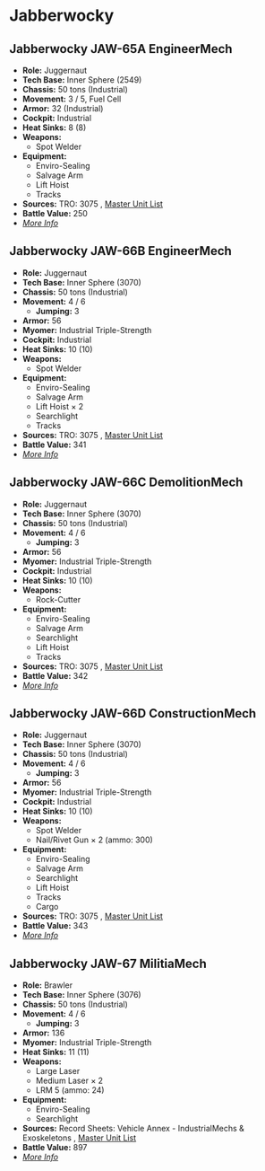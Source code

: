 # Jabberwocky 

## Jabberwocky JAW-65A EngineerMech 

- **Role:** Juggernaut 
- **Tech Base:** Inner Sphere (2549) 
- **Chassis:** 50 tons (Industrial) 
- **Movement:** 3 / 5, Fuel Cell 
- **Armor:** 32 (Industrial) 
- **Cockpit:** Industrial 
- **Heat Sinks:** 8 (8) 
- **Weapons:** 
  - Spot Welder 
- **Equipment:** 
  - Enviro-Sealing 
  - Salvage Arm 
  - Lift Hoist 
  - Tracks 
- **Sources:** TRO: 3075 , [Master Unit List](http://masterunitlist.info/Unit/Details/4383) 
- **Battle Value:** 250 
- [*More Info*](jabberwocky/jabberwocky_jaw-65a_engineermech.md) 

## Jabberwocky JAW-66B EngineerMech 

- **Role:** Juggernaut 
- **Tech Base:** Inner Sphere (3070) 
- **Chassis:** 50 tons (Industrial) 
- **Movement:** 4 / 6 
  - **Jumping:** 3 
- **Armor:** 56 
- **Myomer:** Industrial Triple-Strength 
- **Cockpit:** Industrial 
- **Heat Sinks:** 10 (10) 
- **Weapons:** 
  - Spot Welder 
- **Equipment:** 
  - Enviro-Sealing 
  - Salvage Arm 
  - Lift Hoist × 2 
  - Searchlight 
  - Tracks 
- **Sources:** TRO: 3075 , [Master Unit List](http://masterunitlist.info/Unit/Details/1650) 
- **Battle Value:** 341 
- [*More Info*](jabberwocky/jabberwocky_jaw-66b_engineermech.md) 

## Jabberwocky JAW-66C DemolitionMech 

- **Role:** Juggernaut 
- **Tech Base:** Inner Sphere (3070) 
- **Chassis:** 50 tons (Industrial) 
- **Movement:** 4 / 6 
  - **Jumping:** 3 
- **Armor:** 56 
- **Myomer:** Industrial Triple-Strength 
- **Cockpit:** Industrial 
- **Heat Sinks:** 10 (10) 
- **Weapons:** 
  - Rock-Cutter 
- **Equipment:** 
  - Enviro-Sealing 
  - Salvage Arm 
  - Searchlight 
  - Lift Hoist 
  - Tracks 
- **Sources:** TRO: 3075 , [Master Unit List](http://masterunitlist.info/Unit/Details/1651) 
- **Battle Value:** 342 
- [*More Info*](jabberwocky/jabberwocky_jaw-66c_demolitionmech.md) 

## Jabberwocky JAW-66D ConstructionMech 

- **Role:** Juggernaut 
- **Tech Base:** Inner Sphere (3070) 
- **Chassis:** 50 tons (Industrial) 
- **Movement:** 4 / 6 
  - **Jumping:** 3 
- **Armor:** 56 
- **Myomer:** Industrial Triple-Strength 
- **Cockpit:** Industrial 
- **Heat Sinks:** 10 (10) 
- **Weapons:** 
  - Spot Welder 
  - Nail/Rivet Gun × 2 (ammo: 300) 
- **Equipment:** 
  - Enviro-Sealing 
  - Salvage Arm 
  - Searchlight 
  - Lift Hoist 
  - Tracks 
  - Cargo 
- **Sources:** TRO: 3075 , [Master Unit List](http://masterunitlist.info/Unit/Details/1652) 
- **Battle Value:** 343 
- [*More Info*](jabberwocky/jabberwocky_jaw-66d_constructionmech.md) 

## Jabberwocky JAW-67 MilitiaMech 

- **Role:** Brawler 
- **Tech Base:** Inner Sphere (3076) 
- **Chassis:** 50 tons (Industrial) 
- **Movement:** 4 / 6 
  - **Jumping:** 3 
- **Armor:** 136 
- **Myomer:** Industrial Triple-Strength 
- **Heat Sinks:** 11 (11) 
- **Weapons:** 
  - Large Laser 
  - Medium Laser × 2 
  - LRM 5 (ammo: 24) 
- **Equipment:** 
  - Enviro-Sealing 
  - Searchlight 
- **Sources:** Record Sheets: Vehicle Annex - IndustrialMechs & Exoskeletons , [Master Unit List](http://masterunitlist.info/Unit/Details/7176) 
- **Battle Value:** 897 
- [*More Info*](jabberwocky/jabberwocky_jaw-67_militiamech.md) 

